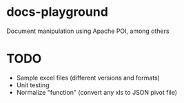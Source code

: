 # docs-playground
Document manipulation using Apache POI, among others

# TODO
- Sample excel files (different versions and formats)
- Unit testing
- Normalize "function" (convert any xls to JSON pivot file)
